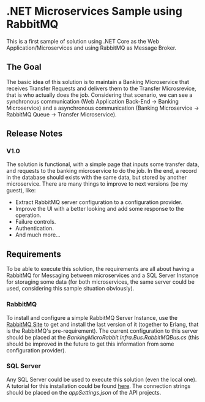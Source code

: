 # .NET Microservices Sample using RabbitMQ
This is a first sample of solution using .NET Core as the Web Application/Microservices and using RabbitMQ as Message Broker. 

## The Goal
The basic idea of this solution is to maintain a Banking Microservice that receives Transfer Requests and delivers them to the Transfer Microsrevice, that is who actually does the job. Considering that scenario, we can see a synchronous communication (Web Application Back-End -> Banking Microservice) and a asynchronous communication (Banking Microservice -> RabbitMQ Queue -> Transfer Microservice).

## Release Notes
### V1.0
The solution is functional, with a simple page that inputs some transfer data, and requests to the banking microservice to do the job. In the end, a record in the database should exists with the same data, but stored by another microservice.
There are many things to improve to next versions (be my guest), like:
- Extract RabbitMQ server configuration to a configuration provider.
- Improve the UI with a better looking and add some response to the operation.
- Failure controls.
- Authentication.
- And much more... 

## Requirements
To be able to execute this solution, the requirements are all about having a RabbitMQ for Messaging between microservices and a SQL Server Instance for storaging some data (for both microservices, the same server could be used, considering this sample situation obviously).

### RabbitMQ
To install and configure a simple RabbitMQ Server Instance, use the [RabbitMQ Site](https://www.rabbitmq.com/) to get and install the last version of it (together to Erlang, that is the RabbitMQ's pre-requirement). The current configuration to this server should be placed at the *BankingMicroRabbit.Infra.Bus.RabbitMQBus.cs* (this should be improved in the future to get this information from some configuration provider).

### SQL Server
Any SQL Server could be used to execute this solution (even the local one). A tutorial for this installation could be found [here](https://docs.microsoft.com/sql/database-engine/install-windows/install-sql-server?view=sql-server-ver15). The connection strings should be placed on the *appSettings.json* of the API projects.


